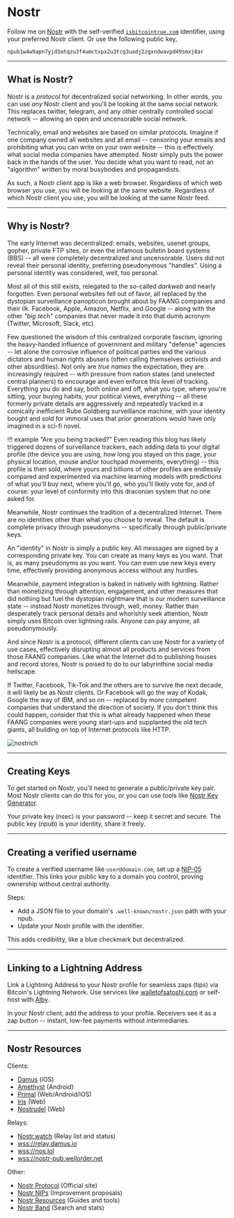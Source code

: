 <!--

For we wrestle not against flesh and blood,
 but against principalities,
 against powers,
 against the rulers of the darkness
 of this world,
 against spiritual wickedness in high places.

 - Ephesians 6:1

-->

# Nostr

Follow me on 
 [Nostr](https://iris.to/isbitcointrue.com)
 with the self-verified
 [`isbitcointrue.com`](https://iris.to/isbitcointrue.com)
 identifier,
 using your preferred Nostr client.
Or use the following public key,

```
npub1w4w9apn7yjd3atqzu3f4umctxpx2u3tcq3uadj2zgxndwavpd49smxj8ar
```







---

## What is Nostr?

Nostr is a *protocol* for decentralized social networking.
In other words, you can use *any* Nostr client and you'll be
 looking at the same social network.
This replaces twitter, telegram, and any other
 centrally controlled social network -- allowing
 an open and uncensorable social network.

Technically, email and websites are based on
 similar protocols.
Imagine if one company owned all websites and all email --
 censoring your emails and prohibiting what you
 can write on your own website --
 this is effectively what social media companies
 have attempted.
Nostr simply puts the power back in the hands
 of the user.
You decide what you want to read, not an "algorithm"
 written by moral busybodies and propagandists.

As such, a Nostr client app is like a web browser.
Regardless of which web browser you use,
 you will be looking at the same website.
Regardless of which Nostr client you use,
 you will be looking at the same Nostr feed.



---

## Why is Nostr?

The early Internet was decentralized:
 emails, websites, usenet groups, gopher,
 private FTP sites, or even the infamous
 bulletin board systems (BBS) -- all were
 completely decentralized and uncensorable.
Users did not reveal their personal identity,
 preferring pseudonymous "handles".
Using a personal identity was considered,
 well, too personal.

Most all of this still exists, relegated to
 the so-called *darkweb* and nearly forgotten.
Even personal websites fell out of favor,
 all replaced by the
 dystopian surveillance panopticon
 brought about by FAANG companies and their ilk.
Facebook, Apple, Amazon, Netflix, and
 Google -- along with the other *"big tech"*
 companies that never made it into that dumb
 acronym (Twitter, Microsoft, Slack, etc).

Few questioned the wisdom of this centralized
 corporate fascism,
 ignoring the heavy-handed influence of government
 and military "defense" agencies --
 let alone the corrosive influence of political
 parties and the various dictators and human
 rights abusers
 (often calling themselves *activists*
  and other absurdities).
Not only are *true names* the expectation,
 they are increasingly required --
 with pressure from nation states
 (and unelected central planners)
 to encourage and even 
 enforce this level of tracking.
Everything you do and say, both online
 and off, what you type, where you're sitting,
 your buying habits, your political views,
 everything -- all these formerly
 private details are
 aggressively and repeatedly tracked in
 a comically inefficient 
 Rube Goldberg surveillance machine,
 with your identity 
 bought and sold for immoral
 uses that prior generations would have
 only imagined in a sci-fi novel.

!!! example "Are you being tracked?"
    Even reading this blog has likely triggered
    dozens of surveillance trackers,
    each adding data to your digital profile
    (the device you are using, how long you stayed
    on this page, your physical location, mouse
    and/or touchpad movements, everything) --
    this profile is then sold, where yours and
    billions of other profiles are endlessly
    compared and experimented via 
    machine learning models with
    predictions of what you'll buy next,
    where you'll go, who you'll likely vote for,
    and of course: your level of conformity
    into this draconian system that
    no one asked for.

Meanwhile, Nostr continues the tradition
 of a decentralized Internet.
There are no identities other than what
 you choose to reveal.
The default is
 complete privacy through pseudonyms --
 specifically through
 public/private keys.

An "identity" in Nostr is simply a public key.
All messages are signed by a corresponding
 private key.
You can create as many keys as you want.
That is, as many pseudonyms as you want.
You can even use new keys every time,
 effectively providing anonymous access
 without any hurdles.

Meanwhile, payment integration is baked in
 natively with lightning.
Rather than monetizing through attention,
 engagement, and other measures that did nothing
 but fuel the dystopian nightmare that is our
 modern surveillance state -- instead Nostr
 monetizes through, well, money.
Rather than desperately track personal details
 and whorishly seek attention, Nostr simply
 uses Bitcoin over lightning rails.
Anyone can pay anyone, all pseudonymously.

And since Nostr is a protocol, different
 clients can use Nostr for a variety of use
 cases, effectively disrupting almost all
 products and services from those
 FAANG companies.
Like what the Internet did to publishing houses
 and record stores, Nostr is poised to do to
 our labyrinthine social media hellscape.

If Twitter, Facebook, Tik-Tok and the others
 are to survive the next decade,
 it will likely be
 as Nostr clients.
Or Facebook will go the way of Kodak,
 Google the way of IBM,
 and so on --
 replaced by more competent
 companies that understand
 the direction of society.
If you don't think this
 could happen, consider
 that this is what already
 happened when these
 FAANG companies were young
 start-ups and supplanted
 the old tech giants,
 all building on top of
 Internet protocols like HTTP.

![nostrich](/images/nostrich.jpeg)




---

## Creating Keys

To get started on Nostr, you'll need to generate a public/private key pair. Most Nostr clients can do this for you, or you can use tools like [Nostr Key Generator](https://nostr-keyx.vercel.app/).

Your private key (nsec) is your password -- keep it secret and secure. The public key (npub) is your identity, share it freely.




---

## Creating a verified username

To create a verified username like `user@domain.com`, set up a 
[NIP-05](https://github.com/nostr-protocol/nips/blob/master/05.md)
identifier. This links your public key to a domain you control, proving ownership without central authority.

Steps:

- Add a JSON file to your domain's `.well-known/nostr.json` path with your npub.
- Update your Nostr profile with the identifier.

This adds credibility, like a blue checkmark but decentralized.


---

## Linking to a Lightning Address

Link a Lightning Address to your Nostr profile for seamless zaps (tips) via Bitcoin's Lightning Network. Use services like [walletofsatoshi.com](https://walletofsatoshi.com/) or self-host with [Alby](https://getalby.com/).

In your Nostr client, add the address to your profile. Receivers see it as a zap button -- instant, low-fee payments without intermediaries.



---

## Nostr Resources

Clients:

- [Damus](https://damus.io/) (iOS)
- [Amethyst](https://amethyst.social/) (Android)
- [Primal](https://primal.net/) (Web/Android/iOS)
- [Iris](https://iris.to/) (Web)
- [Nostrudel](https://nostrudel.ninja/) (Web)

Relays:

- [Nostr.watch](https://nostr.watch/) (Relay list and status)
- [wss://relay.damus.io](wss://relay.damus.io)
- [wss://nos.lol](wss://nos.lol)
- [wss://nostr-pub.wellorder.net](wss://nostr-pub.wellorder.net)

Other:

- [Nostr Protocol](https://nostr.com/) (Official site)
- [Nostr NIPs](https://github.com/nostr-protocol/nips) (Improvement proposals)
- [Nostr Resources](https://nostr-resources.com/) (Guides and tools)
- [Nostr Band](https://nostr.band/) (Search and stats)




